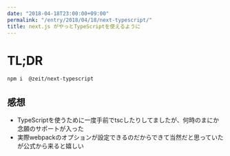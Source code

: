 ```yaml
---
date: "2018-04-18T23:00:00+09:00"
permalink: "/entry/2018/04/18/next-typescript/"
title: next.js がやっとTypeScriptを使えるように
---
```


# TL;DR

```sh
npm i  @zeit/next-typescript
```

## 感想

* TypeScriptを使うために一度手前でtscしたりしてましたが、何時のまにか念願のサポートが入った
* 実際webpackのオプションが設定できるのだからできて当然だと思っていたが公式から来ると嬉しい
